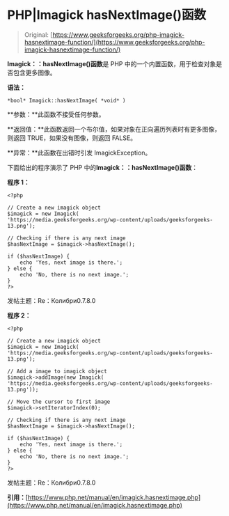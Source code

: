 # PHP|Imagick hasNextImage()函数

> Original: [https://www.geeksforgeeks.org/php-imagick-hasnextimage-function/](https://www.geeksforgeeks.org/php-imagick-hasnextimage-function/)

**Imagick：：hasNextImage()函数**是 PHP 中的一个内置函数，用于检查对象是否包含更多图像。

**语法：**

```
*bool* Imagick::hasNextImage( *void* )
```

**参数：**此函数不接受任何参数。

**返回值：**此函数返回一个布尔值，如果对象在正向遍历列表时有更多图像，则返回 TRUE，如果没有图像，则返回 FALSE。

**异常：**此函数在出错时引发 ImagickException。

下面给出的程序演示了 PHP 中的**Imagick：：hasNextImage()函数**：

**程序 1：**

```
<?php

// Create a new imagick object
$imagick = new Imagick(
'https://media.geeksforgeeks.org/wp-content/uploads/geeksforgeeks-13.png');

// Checking if there is any next image
$hasNextImage = $imagick->hasNextImage();

if ($hasNextImage) {
    echo 'Yes, next image is there.';
} else {
    echo 'No, there is no next image.';
}
?>
```

发帖主题：Re：Колибри0.7.8.0

**程序 2：**

```
<?php

// Create a new imagick object
$imagick = new Imagick(
'https://media.geeksforgeeks.org/wp-content/uploads/geeksforgeeks-13.png');

// Add a image to imagick object
$imagick->addImage(new Imagick(
'https://media.geeksforgeeks.org/wp-content/uploads/geeksforgeeks-13.png'));

// Move the cursor to first image
$imagick->setIteratorIndex(0);

// Checking if there is any next image
$hasNextImage = $imagick->hasNextImage();

if ($hasNextImage) {
    echo 'Yes, next image is there.';
} else {
    echo 'No, there is no next image.';
}
?>
```

发帖主题：Re：Колибри0.7.8.0

**引用：**[https://www.php.net/manual/en/imagick.hasnextimage.php](https://www.php.net/manual/en/imagick.hasnextimage.php)